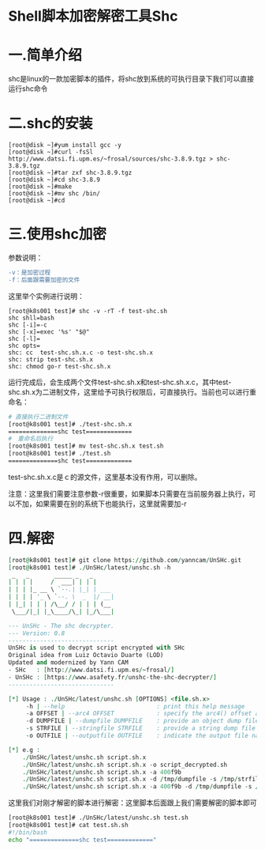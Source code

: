# Shell脚本加密解密工具Shc

# 一.简单介绍

shc是linux的一款加密脚本的插件，将shc放到系统的可执行目录下我们可以直接运行shc命令

# 二.shc的安装



```less
[root@disk ~]#yum install gcc -y
[root@disk ~]#curl -fsSl http://www.datsi.fi.upm.es/~frosal/sources/shc-3.8.9.tgz > shc-3.8.9.tgz
[root@disk ~]#tar zxf shc-3.8.9.tgz
[root@disk ~]#cd shc-3.8.9
[root@disk ~]#make
[root@disk ~]#mv shc /bin/
[root@disk ~]#cd
```

# 三.使用shc加密

参数说明：



```diff
-v：是加密过程
-f：后面跟需要加密的文件
```

这里举个实例进行说明：



```mipsasm
[root@k8s001 test]# shc -v -rT -f test-shc.sh 
shc shll=bash
shc [-i]=-c
shc [-x]=exec '%s' "$@"
shc [-l]=
shc opts=
shc: cc  test-shc.sh.x.c -o test-shc.sh.x
shc: strip test-shc.sh.x
shc: chmod go-r test-shc.sh.x
```

运行完成后，会生成两个文件test-shc.sh.x和test-shc.sh.x.c，其中test-shc.sh.x为二进制文件，这里给予可执行权限后，可直接执行。当前也可以进行重命名：



```bash
# 直接执行二进制文件
[root@k8s001 test]# ./test-shc.sh.x 
==============shc test=============
#　重命名后执行
[root@k8s001 test]# mv test-shc.sh.x test.sh
[root@k8s001 test]# ./test.sh 
==============shc test=============
```

test-shc.sh.x.c是ｃ的源文件，这里基本没有作用，可以删除。

注意：这里我们需要注意参数-r很重要，如果脚本只需要在当前服务器上执行，可以不加，如果需要在别的系统下也能执行，这里就需要加-r

# 四.解密



```vhdl
[root@k8s001 test]# git clone https://github.com/yanncam/UnSHc.git
[root@k8s001 test]# ./UnSHc/latest/unshc.sh -h
 _   _       _____ _   _      
| | | |     /  ___| | | |     
| | | |_ __ \ `--.| |_| | ___ 
| | | | '_ \ `--. \  _  |/ __|
| |_| | | | /\__/ / | | | (__ 
 \___/|_| |_\____/\_| |_/\___|

--- UnSHc - The shc decrypter.
--- Version: 0.8
------------------------------
UnSHc is used to decrypt script encrypted with SHc
Original idea from Luiz Octavio Duarte (LOD)
Updated and modernized by Yann CAM
- SHc   : [http://www.datsi.fi.upm.es/~frosal/]
- UnSHc : [https://www.asafety.fr/unshc-the-shc-decrypter/]
------------------------------

[*] Usage : ./UnSHc/latest/unshc.sh [OPTIONS] <file.sh.x>
	 -h | --help                          : print this help message
	 -a OFFSET | --arc4 OFFSET            : specify the arc4() offset arbitrarily (without 0x prefix)
	 -d DUMPFILE | --dumpfile DUMPFILE    : provide an object dump file (objdump -D script.sh.x > DUMPFILE)
	 -s STRFILE | --stringfile STRFILE    : provide a string dump file (objdump -s script.sh.x > STRFILE)
	 -o OUTFILE | --outputfile OUTFILE    : indicate the output file name

[*] e.g : 
	./UnSHc/latest/unshc.sh script.sh.x
	./UnSHc/latest/unshc.sh script.sh.x -o script_decrypted.sh
	./UnSHc/latest/unshc.sh script.sh.x -a 400f9b
	./UnSHc/latest/unshc.sh script.sh.x -d /tmp/dumpfile -s /tmp/strfile
	./UnSHc/latest/unshc.sh script.sh.x -a 400f9b -d /tmp/dumpfile -s /tmp/strfile -o script_decrypted.sh
```

这里我们对刚才解密的脚本进行解密：这里脚本后面跟上我们需要解密的脚本即可



```bash
[root@k8s001 test]# ./UnSHc/latest/unshc.sh test.sh
[root@k8s001 test]# cat test.sh.sh 
#!/bin/bash 
echo "==============shc test============="
```